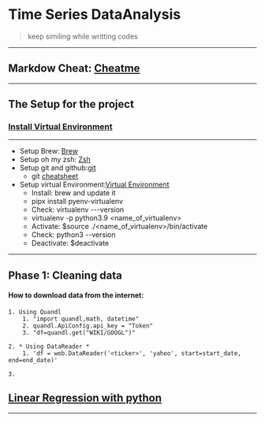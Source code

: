 # Time Series DataAnalysis 
>keep similing while writting codes
--------------------------
## Markdow Cheat: [Cheatme](https://www.markdownguide.org/cheat-sheet/)
--------------------------

## The Setup for the project

### [Install Virtual Environment](https://virtualenv.pypa.io/en/latest/installation.html)
--------------------------
* Setup Brew: [Brew](https://brew.sh/)
* Setup oh my zsh: [Zsh](https://www.freecodecamp.org/news/how-to-configure-your-macos-terminal-with-zsh-like-a-pro-c0ab3f3c1156/)
* Setup git and github:[git](https://git-scm.com/book/en/v2/Getting-Started-First-Time-Git-Setup)
    * git [cheatsheet](https://education.github.com/git-cheat-sheet-education.pdf)
* Setup virtual Environment:[Virtual Environment]()
    * Install:  brew and update it
    * pipx install pyenv-virtualenv 
    * Check: virtualenv ---version 
    * virtualenv -p python3.9 <name_of_virtualenv>
    * Activate: $source ./<name_of_virtualenv>/bin/activate
    * Check: python3 --version
    * Deactivate: $deactivate
    


---------------------------------------------------------------------
## Phase 1: Cleaning data 
#### How to download data from the internet: 
    1. Using Quandl
        1. "import quandl,math, datetime"
        2. quandl.ApiConfig.api_key = "Token" 
        3. "df=quandl.get("WIKI/GOOGL")"

    2. * Using DataReader *
        1. 'df = web.DataReader('<ticker>', 'yahoo', start=start_date, end=end_date)'

    3.

## [Linear Regression with python]()
-------

